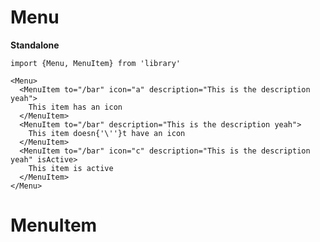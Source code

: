 # Menu

**Standalone**

    import {Menu, MenuItem} from 'library'

    <Menu>
      <MenuItem to="/bar" icon="a" description="This is the description yeah">
        This item has an icon
      </MenuItem>
      <MenuItem to="/bar" description="This is the description yeah">
        This item doesn{'\''}t have an icon
      </MenuItem>
      <MenuItem to="/bar" icon="c" description="This is the description yeah" isActive>
        This item is active
      </MenuItem>
    </Menu>


# MenuItem
